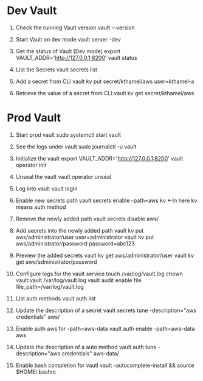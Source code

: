 # Dev Vault #

1. Check the running Vault version
vault --version

2. Start Vault on dev mode
vault server -dev

3. Get the status of Vault [Dev mode]
export VAULT_ADDR='http://127.0.0.1:8200'
vault status

4. List the Secrets
vault secrets list

5. Add a secret from CLI
vault kv put secret/kthamel/aws user=kthamel-a

6. Retrieve the value of a secret from CLI
vault kv get secret/kthamel/aws

# Prod Vault #

1. Start prod vault
sudo systemctl start vault

2. See the logs under vault
sudo journalctl -u vault

3. Initialize the vault
export VAULT_ADDR='http://127.0.0.1:8200'
vault operator init

4. Unseal the vault
vault operator unseal

5. Log into vault
vault login

6. Enable new secrets path
vault secrets enable -path=aws kv <-In here kv means auth method

7. Remove the newly added path 
vault secrets disable aws/

8. Add secrets into the newly added path
vault kv put aws/administrator/user user=administrator
vault kv put aws/administrator/password password=abc123

9. Preview the added secrets 
vault kv get aws/administrator/user
vault kv get aws/administrator/password

10. Configure logs for the vault service
touch /var/log/vault.log
chown vault:vault /var/log/vault.log
vault audit enable file file_path=/var/log/vault.log

11. List auth methods
vault auth list

12. Update the description of a secret
vault secrets tune -description="aws credentials" aws/

13. Enable auth aws for -path=aws-data
vault auth enable -path=aws-data aws

14. Update the description of a auto method
vault auth tune -description="aws credentials" aws-data/

15. Enable bash completion for vautl
vault -autocomplete-install && source $HOME/.bashrc